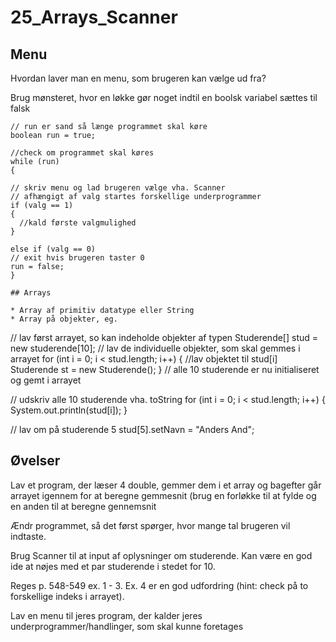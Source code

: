 # 25_Arrays_Scanner

## Menu
Hvordan laver man en menu, som brugeren kan vælge ud fra?

Brug mønsteret, hvor en løkke gør noget indtil en boolsk variabel sættes til falsk
````
// run er sand så længe programmet skal køre
boolean run = true;

//check om programmet skal køres
while (run)
{

// skriv menu og lad brugeren vælge vha. Scanner
// afhængigt af valg startes forskellige underprogrammer
if (valg == 1)
{
  //kald første valgmulighed
}

else if (valg == 0)
// exit hvis brugeren taster 0
run = false;
}

## Arrays

* Array af primitiv datatype eller String
* Array på objekter, eg.
````
// lav først arrayet, so kan indeholde objekter af typen
Studerende[] stud = new studerende[10];
// lav de individuelle objekter, som skal gemmes i arrayet
for (int i = 0; i < stud.length; i++)
{
   //lav objektet til stud[i]
   Studerende st = new Studerende();
}
// alle 10 studerende er nu initialiseret og gemt i arrayet

// udskriv alle 10 studerende vha. toString
for (int i = 0; i < stud.length; i++)
{
   System.out.println(stud[i]);
}

// lav om på studerende 5
stud[5].setNavn = "Anders And";

## Øvelser

Lav et program, der læser 4 double, gemmer dem i et array og bagefter går arrayet igennem for at beregne gemmesnit (brug en forløkke til at fylde og en anden til at beregne gennemsnit

Ændr programmet, så det først spørger, hvor mange tal brugeren vil indtaste.

Brug Scanner til at input af oplysninger om studerende. Kan være en god ide at nøjes med et par studerende i stedet for 10.

Reges p. 548-549 ex. 1 - 3. Ex. 4 er en god udfordring (hint: check på to forskellige indeks i arrayet).

Lav en menu til jeres program, der kalder jeres underprogrammer/handlinger, som skal kunne foretages
